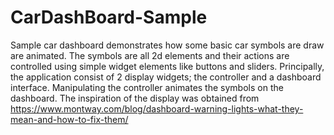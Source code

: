 # CarDashBoard-Sample
Sample car dashboard demonstrates how some basic car symbols are draw are animated. The symbols are all 2d elements and their actions are controlled using simple widget elements like buttons and sliders. Principally, the application consist of 2 display widgets; the controller and a dashboard interface. Manipulating the controller animates the symbols on the dashboard. 
The inspiration of the display was obtained from https://www.montway.com/blog/dashboard-warning-lights-what-they-mean-and-how-to-fix-them/
